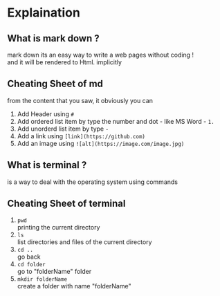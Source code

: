# Explaination

## What is mark down ?
mark down its an easy way to write a web pages without coding !
<br/> and it will be rendered to Html. implicitly <br/>

## Cheating Sheet of md
from the content that you saw, it obviously you can
1. Add Header using `#`
2. Add ordered list item by type the number and dot - like MS Word - `1.`
3. Add unorderd list item by type `-`
4. Add a link using `[link](https://github.com)`
5. Add an image using `![alt](https://image.com/image.jpg)`


## What is terminal ?
is a way to deal with the operating system using commands <br/>

## Cheating Sheet of terminal

1. `pwd` <br/>
printing the current directory
2. `ls` <br/>
list directories and files of the current directory
3. `cd ..` <br/>
go back
4. `cd folder` <br/>
go to "folderName" folder
5. `mkdir folderName` <br/>
create a folder with name "folderName"
